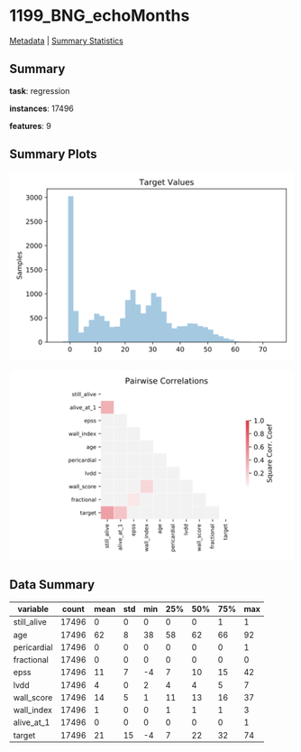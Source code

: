 # 1199_BNG_echoMonths

[Metadata](metadata.yaml) | [Summary Statistics](summary_stats.csv)

## Summary

**task**: regression

**instances**: 17496

**features**: 9

## Summary Plots

![Labels](label.svg)

![Corr](corr.svg)

## Data Summary

|	variable	|	count	|	mean	|	std	|	min	|	25%	|	50%	|	75%	|	max|
| --- | --- | --- | --- | --- | --- | --- | --- | --- |
|	still_alive	|	17496	|	0	|	0	|	0	|	0	|	0	|	1	|	1
|	age	|	17496	|	62	|	8	|	38	|	58	|	62	|	66	|	92
|	pericardial	|	17496	|	0	|	0	|	0	|	0	|	0	|	0	|	1
|	fractional	|	17496	|	0	|	0	|	0	|	0	|	0	|	0	|	0
|	epss	|	17496	|	11	|	7	|	-4	|	7	|	10	|	15	|	42
|	lvdd	|	17496	|	4	|	0	|	2	|	4	|	4	|	5	|	7
|	wall_score	|	17496	|	14	|	5	|	1	|	11	|	13	|	16	|	37
|	wall_index	|	17496	|	1	|	0	|	0	|	1	|	1	|	1	|	3
|	alive_at_1	|	17496	|	0	|	0	|	0	|	0	|	0	|	0	|	1
|	target	|	17496	|	21	|	15	|	-4	|	7	|	22	|	32	|	74
